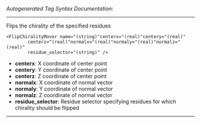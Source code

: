 _Autogenerated Tag Syntax Documentation:_

---
Flips the chirality of the specified residues

```
<FlipChiralityMover name="(string)"centerx="(real)"centery="(real)"
        centerz="(real)"normalx="(real)"normaly="(real)"normalz="(real)"
        residue_selector="(string)" />
```

-   **centerx**: X coordinate of center point
-   **centery**: Y coordinate of center point
-   **centerz**: Z coordinate of center point
-   **normalx**: X coordinate of normal vector
-   **normaly**: Y coordinate of normal vector
-   **normalz**: Z coordinate of normal vector
-   **residue_selector**: Residue selector specifying residues for which chirality should be flipped

---
